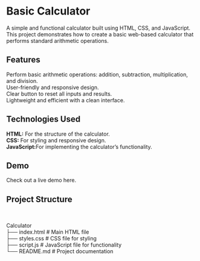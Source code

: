 <h1>Basic Calculator</h1>
<p>
A simple and functional calculator built using HTML, CSS, and JavaScript. This project demonstrates how to create a basic web-based calculator that performs standard arithmetic operations.
</p>
<h2>Features</h2>
</p>
Perform basic arithmetic operations: addition, subtraction, multiplication, and division.
<br>
User-friendly and responsive design.
<br>
Clear button to reset all inputs and results.
<br>
Lightweight and efficient with a clean interface.
</p>
<h2>Technologies Used</h2>
</p>
<b>HTML:</b> For the structure of the calculator.
<br>
<b>CSS:</b> For styling and responsive design.
<br>
<b>JavaScript:</b>For implementing the calculator’s functionality.
<br>
</p>
<h2>Demo</h2>
</p>
Check out a live demo <a>here</a>.
</p>
<h2>Project Structure</h2>
<br>
<p>
Calculator <br>
├── index.html   # Main HTML file <br>
├── styles.css   # CSS file for styling <br>
├── script.js    # JavaScript file for functionality <br>
└── README.md    # Project documentation <br>
</p>

